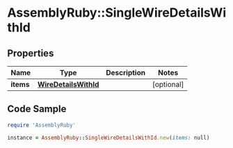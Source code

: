 # AssemblyRuby::SingleWireDetailsWithId

## Properties

Name | Type | Description | Notes
------------ | ------------- | ------------- | -------------
**items** | [**WireDetailsWithId**](WireDetailsWithId.md) |  | [optional] 

## Code Sample

```ruby
require 'AssemblyRuby'

instance = AssemblyRuby::SingleWireDetailsWithId.new(items: null)
```


